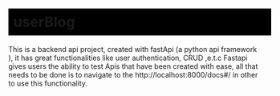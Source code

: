 <h1 style="background-color:black; padding:10px 10px; width:100%">userBlog</h1>
<p>This is a backend api project, created with fastApi (a python api framework ), it has great functionalities like user authentication, CRUD ,e.t.c <p1>
Fastapi gives users the ability to test Apis that have been created with ease, all that needs to be done is to navigate to the http://localhost:8000/docs#/
in other to use this functionality.
